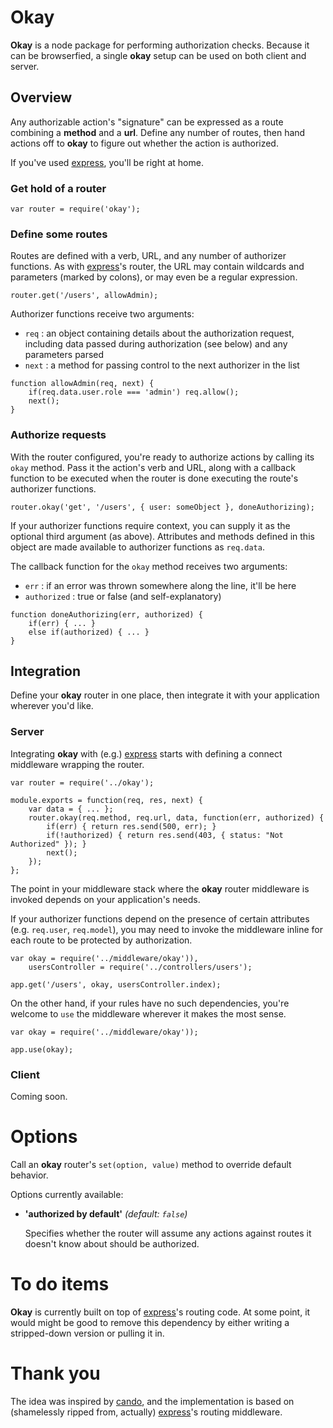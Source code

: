 # Okay

**Okay** is a node package for performing authorization checks. Because it can be browserfied, a single **okay** setup can be used on both client and server.

## Overview

Any authorizable action's "signature" can be expressed as a route combining a **method** and a **url**. Define any number of routes, then hand actions off to **okay** to figure out whether the action is authorized.

If you've used [express](http://expressjs.com), you'll be right at home.

### Get hold of a router

```
var router = require('okay');
```

### Define some routes

Routes are defined with a verb, URL, and any number of authorizer functions. As with [express](http://expressjs.com)'s router, the URL may contain wildcards and parameters (marked by colons), or may even be a regular expression.

```
router.get('/users', allowAdmin);
```

Authorizer functions receive two arguments:

* `req` : an object containing details about the authorization request, including data passed during authorization (see below) and any parameters parsed
* `next` : a method for passing control to the next authorizer in the list

```
function allowAdmin(req, next) {
    if(req.data.user.role === 'admin') req.allow();
    next();
}
```

### Authorize requests

With the router configured, you're ready to authorize actions by calling its `okay` method. Pass it the action's verb and URL, along with a callback function to be executed when the router is done executing the route's authorizer functions.

```
router.okay('get', '/users', { user: someObject }, doneAuthorizing);
```

If your authorizer functions require context, you can supply it as the optional third argument (as above). Attributes and methods defined in this object are made available to authorizer functions as `req.data`.

The callback function for the `okay` method receives two arguments:

* `err` : if an error was thrown somewhere along the line, it'll be here
* `authorized` : true or false (and self-explanatory)

```
function doneAuthorizing(err, authorized) {
    if(err) { ... }
    else if(authorized) { ... }
}
```

## Integration

Define your **okay** router in one place, then integrate it with your application wherever you'd like.

### Server

Integrating **okay** with (e.g.) [express](http://expressjs.com) starts with defining a connect middleware wrapping the router.

```
var router = require('../okay');

module.exports = function(req, res, next) {
    var data = { ... };
    router.okay(req.method, req.url, data, function(err, authorized) {
        if(err) { return res.send(500, err); }
        if(!authorized) { return res.send(403, { status: "Not Authorized" }); }
        next();
    });
};
```

The point in your middleware stack where the **okay** router middleware is invoked depends on your application's needs.

If your authorizer functions depend on the presence of certain attributes (e.g. `req.user`, `req.model`), you may need to invoke the middleware inline for each route to be protected by authorization.

```
var okay = require('../middleware/okay')),
    usersController = require('../controllers/users');

app.get('/users', okay, usersController.index);
```

On the other hand, if your rules have no such dependencies, you're welcome to `use` the middleware wherever it makes the most sense.

```
var okay = require('../middleware/okay'));

app.use(okay);
```

### Client

Coming soon.

# Options

Call an **okay** router's `set(option, value)` method to override default behavior.

Options currently available:

* **'authorized by default'** _(default: `false`)_

  Specifies whether the router will assume any actions against routes it doesn't know about should be authorized.

# To do items

**Okay** is currently built on top of [express](http://expressjs.com)'s routing code. At some point, it would might be good to remove this dependency by either writing a stripped-down version or pulling it in.

# Thank you
The idea was inspired by [cando](http://github.com/jackruss/cando), and the implementation is based on (shamelessly ripped from, actually) [express](http://expressjs.com)'s routing middleware.
